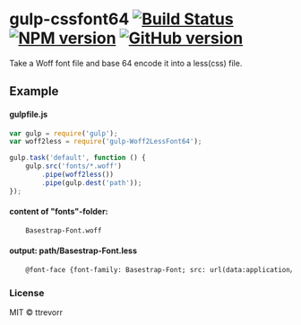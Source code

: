 # gulp-cssfont64 [![Build Status](https://travis-ci.org/247even/gulp-cssfont64.png?branch=master)](https://travis-ci.org/247even/gulp-cssfont64) [![NPM version](https://badge.fury.io/js/gulp-cssfont64.png)](http://badge.fury.io/js/gulp-cssfont64) [![GitHub version](https://badge.fury.io/gh/247even%2Fgulp-cssfont64.png)](http://badge.fury.io/gh/247even%2Fgulp-cssfont64)

Take a Woff font file and base 64 encode it into a less(css) file.

## Example


#### gulpfile.js

```js
var gulp = require('gulp');
var woff2less = require('gulp-Woff2LessFont64');

gulp.task('default', function () {
	gulp.src('fonts/*.woff')
		.pipe(woff2less())
		.pipe(gulp.dest('path'));
});
```

#### content of "fonts"-folder:

```html
	Basestrap-Font.woff
```

#### output: path/Basestrap-Font.less

```html
	@font-face {font-family: Basestrap-Font; src: url(data:application/x-font-ttf;base64,AABdboAvwAOAAFzugAvAA4AAXS6AJ8ADgABdLoAvwAOAAF0ugAPAA4AAXW6AC8ADgABdboALwAQAAFzugBfABAAAXO6AP8AEAABc7oAzwAQAAF0ugA/ABIAAXO6AA8AEgABc7oAsAASAAFzugB/ABIAAXO6AA8AEgABdLoAXwASAAF0ugB/ABIAAXW6AN8AEgABdLoAbwASAAF1ugAvABIAAXW6AD8AEgABdboA7wASAAF0ugCfABIAAXS6AB8AEgABdLoA7wASAAFzugAPABQAAXO6AB8AFAABc7oALwAUAAFzugA/ABQAAXO6AF8AFAABc7oAbwAUAAFzugB/ABQAAXO6AK8AFAABc7oAjwAUAAF0ugCvABQAAXS6AL8AFAABdLoAzwAUAAF0ugAvABQAAXW6AD8AFAABdQAA);}
```


### License

MIT © ttrevorr
